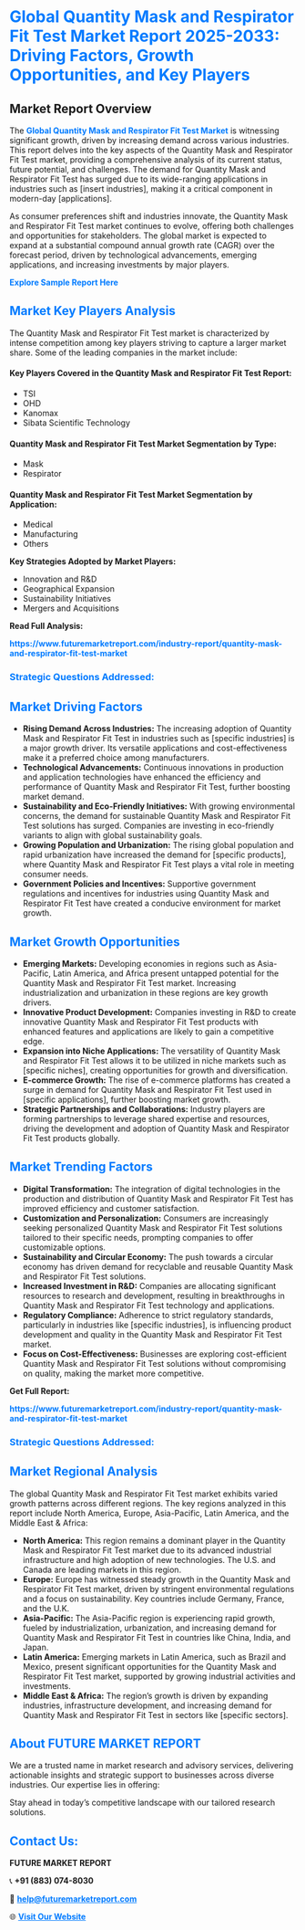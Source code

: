 <h1 style="color: #007BFF;">Global Quantity Mask and Respirator Fit Test Market Report 2025-2033: Driving Factors, Growth Opportunities, and Key Players</h1>

<section id="overview">
<h2>Market Report Overview</h2>
<p>The <a href="https://www.futuremarketreport.com/industry-report/quantity-mask-and-respirator-fit-test-market" style="color: #007BFF; text-decoration: none;"><strong>Global Quantity Mask and Respirator Fit Test Market</strong></a> is witnessing significant growth, driven by increasing demand across various industries. This report delves into the key aspects of the Quantity Mask and Respirator Fit Test market, providing a comprehensive analysis of its current status, future potential, and challenges. The demand for Quantity Mask and Respirator Fit Test has surged due to its wide-ranging applications in industries such as [insert industries], making it a critical component in modern-day [applications].</p>
<p>As consumer preferences shift and industries innovate, the Quantity Mask and Respirator Fit Test market continues to evolve, offering both challenges and opportunities for stakeholders. The global market is expected to expand at a substantial compound annual growth rate (CAGR) over the forecast period, driven by technological advancements, emerging applications, and increasing investments by major players.</p>
</section>

<section id="overview">
<p><a href="https://www.futuremarketreport.com/request-sample/reportId=79626" style="color: #007BFF; text-decoration: none;"><strong>Explore Sample Report Here</strong></a></p>
</section>

<section id="key-players">
<h2 style="color: #007BFF;">Market Key Players Analysis</h2>
<p>The Quantity Mask and Respirator Fit Test market is characterized by intense competition among key players striving to capture a larger market share. Some of the leading companies in the market include:</p>
<h4>Key Players Covered in the Quantity Mask and Respirator Fit Test Report:</h4>
<ul><li>TSI</li><li>OHD</li><li>Kanomax</li><li>Sibata Scientific Technology</li></ul>
<h4>Quantity Mask and Respirator Fit Test Market Segmentation by Type:</h4>
<ul><li>Mask</li><li>Respirator</li></ul>

<h4>Quantity Mask and Respirator Fit Test Market Segmentation by Application:</h4>
<ul><li>Medical</li><li>Manufacturing</li><li>Others</li></ul>
<p><strong>Key Strategies Adopted by Market Players:</strong></p>
<ul>
<li>Innovation and R&D</li>
<li>Geographical Expansion</li>
<li>Sustainability Initiatives</li>
<li>Mergers and Acquisitions</li>
</ul>
</section>

<section>
<p><strong>Read Full Analysis: </strong></p><a href="https://www.futuremarketreport.com/industry-report/quantity-mask-and-respirator-fit-test-market" style="color: #007BFF; text-decoration: none;"><strong>https://www.futuremarketreport.com/industry-report/quantity-mask-and-respirator-fit-test-market</strong></a>
<h3 style="color: #007BFF;">Strategic Questions Addressed:</h3>
</section>

<section id="driving-factors">
<h2 style="color: #007BFF;">Market Driving Factors</h2>
<ul>
<li><strong>Rising Demand Across Industries:</strong> The increasing adoption of Quantity Mask and Respirator Fit Test in industries such as [specific industries] is a major growth driver. Its versatile applications and cost-effectiveness make it a preferred choice among manufacturers.</li>
<li><strong>Technological Advancements:</strong> Continuous innovations in production and application technologies have enhanced the efficiency and performance of Quantity Mask and Respirator Fit Test, further boosting market demand.</li>
<li><strong>Sustainability and Eco-Friendly Initiatives:</strong> With growing environmental concerns, the demand for sustainable Quantity Mask and Respirator Fit Test solutions has surged. Companies are investing in eco-friendly variants to align with global sustainability goals.</li>
<li><strong>Growing Population and Urbanization:</strong> The rising global population and rapid urbanization have increased the demand for [specific products], where Quantity Mask and Respirator Fit Test plays a vital role in meeting consumer needs.</li>
<li><strong>Government Policies and Incentives:</strong> Supportive government regulations and incentives for industries using Quantity Mask and Respirator Fit Test have created a conducive environment for market growth.</li>
</ul>
</section>

<section id="growth-opportunities">
<h2 style="color: #007BFF;">Market Growth Opportunities</h2>
<ul>
<li><strong>Emerging Markets:</strong> Developing economies in regions such as Asia-Pacific, Latin America, and Africa present untapped potential for the Quantity Mask and Respirator Fit Test market. Increasing industrialization and urbanization in these regions are key growth drivers.</li>
<li><strong>Innovative Product Development:</strong> Companies investing in R&D to create innovative Quantity Mask and Respirator Fit Test products with enhanced features and applications are likely to gain a competitive edge.</li>
<li><strong>Expansion into Niche Applications:</strong> The versatility of Quantity Mask and Respirator Fit Test allows it to be utilized in niche markets such as [specific niches], creating opportunities for growth and diversification.</li>
<li><strong>E-commerce Growth:</strong> The rise of e-commerce platforms has created a surge in demand for Quantity Mask and Respirator Fit Test used in [specific applications], further boosting market growth.</li>
<li><strong>Strategic Partnerships and Collaborations:</strong> Industry players are forming partnerships to leverage shared expertise and resources, driving the development and adoption of Quantity Mask and Respirator Fit Test products globally.</li>
</ul>
</section>

<section id="trending-factors">
<h2 style="color: #007BFF;">Market Trending Factors</h2>
<ul>
<li><strong>Digital Transformation:</strong> The integration of digital technologies in the production and distribution of Quantity Mask and Respirator Fit Test has improved efficiency and customer satisfaction.</li>
<li><strong>Customization and Personalization:</strong> Consumers are increasingly seeking personalized Quantity Mask and Respirator Fit Test solutions tailored to their specific needs, prompting companies to offer customizable options.</li>
<li><strong>Sustainability and Circular Economy:</strong> The push towards a circular economy has driven demand for recyclable and reusable Quantity Mask and Respirator Fit Test solutions.</li>
<li><strong>Increased Investment in R&D:</strong> Companies are allocating significant resources to research and development, resulting in breakthroughs in Quantity Mask and Respirator Fit Test technology and applications.</li>
<li><strong>Regulatory Compliance:</strong> Adherence to strict regulatory standards, particularly in industries like [specific industries], is influencing product development and quality in the Quantity Mask and Respirator Fit Test market.</li>
<li><strong>Focus on Cost-Effectiveness:</strong> Businesses are exploring cost-efficient Quantity Mask and Respirator Fit Test solutions without compromising on quality, making the market more competitive.</li>
</ul>
</section>

<section>
<p><strong>Get Full Report: </strong></p><a href="https://www.futuremarketreport.com/industry-report/quantity-mask-and-respirator-fit-test-market" style="color: #007BFF; text-decoration: none;"><strong>https://www.futuremarketreport.com/industry-report/quantity-mask-and-respirator-fit-test-market</strong></a>
<h3 style="color: #007BFF;">Strategic Questions Addressed:</h3>
</section>


<section id="regional-analysis">
<h2 style="color: #007BFF;">Market Regional Analysis</h2>
<p>The global Quantity Mask and Respirator Fit Test market exhibits varied growth patterns across different regions. The key regions analyzed in this report include North America, Europe, Asia-Pacific, Latin America, and the Middle East & Africa:</p>
<ul>
<li><strong>North America:</strong> This region remains a dominant player in the Quantity Mask and Respirator Fit Test market due to its advanced industrial infrastructure and high adoption of new technologies. The U.S. and Canada are leading markets in this region.</li>
<li><strong>Europe:</strong> Europe has witnessed steady growth in the Quantity Mask and Respirator Fit Test market, driven by stringent environmental regulations and a focus on sustainability. Key countries include Germany, France, and the U.K.</li>
<li><strong>Asia-Pacific:</strong> The Asia-Pacific region is experiencing rapid growth, fueled by industrialization, urbanization, and increasing demand for Quantity Mask and Respirator Fit Test in countries like China, India, and Japan.</li>
<li><strong>Latin America:</strong> Emerging markets in Latin America, such as Brazil and Mexico, present significant opportunities for the Quantity Mask and Respirator Fit Test market, supported by growing industrial activities and investments.</li>
<li><strong>Middle East & Africa:</strong> The region’s growth is driven by expanding industries, infrastructure development, and increasing demand for Quantity Mask and Respirator Fit Test in sectors like [specific sectors].</li>
</ul>
</section>

<footer>
<h2 style="color: #007BFF;">About FUTURE MARKET REPORT</h2>
<p>We are a trusted name in market research and advisory services, delivering actionable insights and strategic support to businesses across diverse industries. Our expertise lies in offering:</p>

<p>Stay ahead in today’s competitive landscape with our tailored research solutions.</p>

<h2 style="color: #007BFF;">Contact Us:</h2>
<p><strong>FUTURE MARKET REPORT</strong></p>
<p>📞 <strong>+91 (883) 074-8030</strong></p>
<p>📧 <strong><a href="mailto:help@futuremarketreport.com" style="color: #007BFF;">help@futuremarketreport.com</a></strong></p>
<p>🌐 <strong><a href="https://www.futuremarketreport.com/" style="color: #007BFF;">Visit Our Website</a></strong></p>
</footer>
